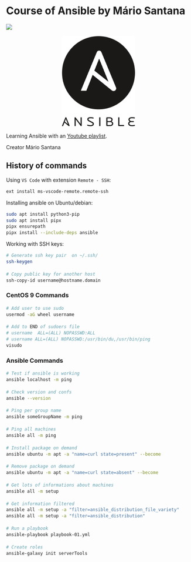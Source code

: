 # Course of Ansible by Mário Santana
![](https://img.shields.io/badge/status-progress-blue)

<p align="center">
<img src=".github/logo.png">
</p>

Learning Ansible with an [Youtube playlist](https://youtube.com/playlist?list=PLORF-y_edVoDQnky9u2OgyrfirE1dhutX&si=Dnfs1d_0f1k4_AFE).

Creator Mário Santana

## History of commands

Using `VS Code` with extension `Remote - SSH`:

```bash
ext install ms-vscode-remote.remote-ssh
```

Installing ansible on Ubuntu/debian:

```bash
sudo apt install python3-pip
sudo apt install pipx
pipx ensurepath
pipx install --include-deps ansible
```

Working with SSH keys:

```bash
# Generate ssh key pair  on ~/.ssh/
ssh-keygen

# Copy public key for another host
ssh-copy-id username@hostname.domain
```

### CentOS 9 Commands

```bash
# Add user to use sudo
usermod -aG wheel username

# Add to END of sudoers file
# username  ALL=(ALL) NOPASSWD:ALL
# username ALL=(ALL) NOPASSWD:/usr/bin/du,/usr/bin/ping
visudo
```

### Ansible Commands

```bash
# Test if ansible is working
ansible localhost -m ping

# Check version and confs
ansible --version

# Ping per group name
ansible someGroupName -m ping

# Ping all machines
ansible all -m ping

# Install package on demand
ansible ubuntu -m apt -a "name=curl state=present" --become

# Remove package on demand
ansible ubuntu -m apt -a "name=curl state=absent" --become

# Get lots of informations about machines
ansible all -m setup

# Get information filtered
ansible all -m setup -a "filter=ansible_distribution_file_variety"
ansible all -m setup -a "filter=ansible_distribution"

# Run a playbook
ansible-playbook playbook-01.yml

# Create roles
ansible-galaxy init serverTools
```
